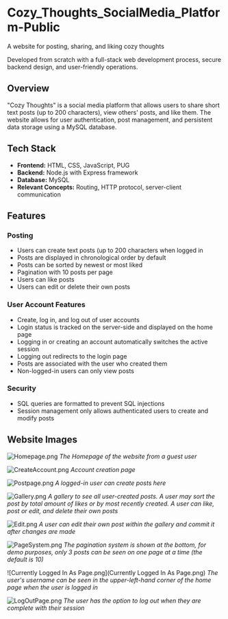 # Cozy_Thoughts_SocialMedia_Platform-Public
A website for posting, sharing, and liking cozy thoughts

Developed from scratch with a full-stack web development process, secure backend design, and user-friendly operations.

## Overview
"Cozy Thoughts" is a social media platform that allows users to share short text posts (up to 200 characters), view others' posts, and like them.
The website allows for user authentication, post management, and persistent data storage using a MySQL database.

## Tech Stack
- **Frontend:** HTML, CSS, JavaScript, PUG
- **Backend:** Node.js with Express framework
- **Database:** MySQL
- **Relevant Concepts:** Routing, HTTP protocol, server-client communication

## Features

### Posting
- Users can create text posts (up to 200 characters when logged in
- Posts are displayed in chronological order by default
- Posts can be sorted by newest or most liked
- Pagination with 10 posts per page
- Users can like posts
- Users can edit or delete their own posts

### User Account Features
- Create, log in, and log out of user accounts
- Login status is tracked on the server-side and displayed on the home page
- Logging in or creating an account automatically switches the active session
- Logging out redirects to the login page
- Posts are associated with the user who created them
- Non-logged-in users can only view posts

### Security
- SQL queries are formatted to prevent SQL injections
- Session management only allows authenticated users to create and modify posts

## Website Images
![Homepage.png](Homepage.png)
*The Homepage of the website from a guest user*

![CreateAccount.png](CreateAccount.png)
*Account creation page*

![Postpage.png](Postpage.png)
*A logged-in user can create posts here*

![Gallery.png](Gallery.png)
*A gallery to see all user-created posts. A user may sort the post by total amount of likes or by most recently created. A user can like, post or edit, and delete their own posts*

![Edit.png](Edit.png)
*A user can edit their own post within the gallery and commit it after changes are made*

![PageSystem.png](PageSystem.png)
*The pagination system is shown at the bottom, for demo purposes, only 3 posts can be seen on one page at a time (the default is 10)*

![Currently Logged In As Page.png](Currently Logged In As Page.png)
*The user's username can be seen in the upper-left-hand corner of the home page when the user is logged in*

![LogOutPage.png](LogOutPage.png)
*The user has the option to log out when they are complete with their session*

